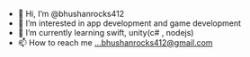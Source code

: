 - 👋 Hi, I’m @bhushanrocks412
- 👀 I’m interested in app development and game development
- 🌱 I’m currently learning swift, unity(c# , nodejs)
- 📫 How to reach me ...bhushanrocks412@gmail.com

<!---
bhushanrocks412/bhushanrocks412 is a ✨ special ✨ repository because its `README.md` (this file) appears on your GitHub profile.
You can click the Preview link to take a look at your changes.
--->

